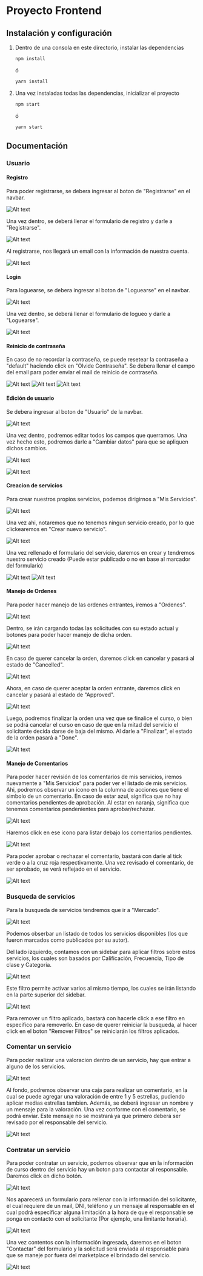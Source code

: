 # Proyecto Frontend

## Instalación y configuración

1. Dentro de una consola en este directorio, instalar las dependencias

    ```bash
    npm install
    ```
    ó
    ```bash
    yarn install
    ```

2. Una vez instaladas todas las dependencias, inicializar el proyecto 

    ```bash
    npm start
    ```
    ó
    ```bash
    yarn start
    ```

## Documentación

### Usuario

#### Registro

Para poder registrarse, se debera ingresar al boton de "Registrarse" en el navbar.

![Alt text](doc/registrarseBoton.png)

Una vez dentro, se deberá llenar el formulario de registro y darle a "Registrarse".

![Alt text](doc/registrarseForm.png)

Al registrarse, nos llegará un email con la información de nuestra cuenta.

![Alt text](doc/registrarseMail.png)

#### Login

Para loguearse, se debera ingresar al boton de "Loguearse" en el navbar.

![Alt text](doc/loguearseBoton.png)

Una vez dentro, se deberá llenar el formulario de logueo y darle a "Loguearse".

![Alt text](doc/loguearseForm.png)

#### Reinicio de contraseña

En caso de no recordar la contraseña, se puede resetear la contraseña a "default" haciendo click en "Olvide Contraseña". Se debera llenar el campo del email para poder enviar el mail de reinicio de contraseña.

![Alt text](doc/olvideContra.png)
![Alt text](doc/mensajeContra.png)
![Alt text](doc/mailContra.png)

#### Edición de usuario

Se debera ingresar al boton de "Usuario" de la navbar.

![Alt text](doc/usuarioBoton.png)

Una vez dentro, podremos editar todos los campos que querramos. Una vez hecho esto, podremos darle a "Cambiar datos" para que se apliquen dichos cambios.

![Alt text](doc/datosForm.png)

![Alt text](doc/datosModificados.png)

#### Creacion de servicios

Para crear nuestros propios servicios, podemos dirigirnos a "Mis Servicios". 

![Alt text](doc/misServiciosBoton.png)

Una vez ahi, notaremos que no tenemos ningun servicio creado, por lo que clickearemos en "Crear nuevo servicio".

![Alt text](doc/crearServicioIni.png)

Una vez rellenado el formulario del servicio, daremos en crear y tendremos nuestro servicio creado (Puede estar publicado o no en base al marcador del formulario)

![Alt text](doc/crearServicioForm.png)
![Alt text](doc/servicioCreadoListado.png)

#### Manejo de Ordenes

Para poder hacer manejo de las ordenes entrantes, iremos a "Ordenes".

![Alt text](doc/ordenesBoton.png)

Dentro, se irán cargando todas las solicitudes con su estado actual y botones para poder hacer manejo de dicha orden.

![Alt text](doc/ordenRequested.png)

En caso de querer cancelar la orden, daremos click en cancelar y pasará al estado de "Cancelled".

![Alt text](doc/ordenCancelled.png)

Ahora, en caso de querer aceptar la orden entrante, daremos click en cancelar y pasará al estado de "Approved".

![Alt text](doc/ordenApproved.png)

Luego, podremos finalizar la orden una vez que se finalice el curso, o bien se podrá cancelar el curso en caso de que en la mitad del servicio el solicitante decida darse de baja del mismo. Al darle a "Finalizar", el estado de la orden pasará a "Done".

![Alt text](doc/ordenDone.png)



#### Manejo de Comentarios

Para poder hacer revisión de los comentarios de mis servicios, iremos nuevamente a "Mis Servicios" para poder ver el listado de mis servicios. Ahi, podremos observar un icono en la columna de acciones que tiene el simbolo de un comentario. En caso de estar azul, significa que no hay comentarios pendientes de aprobación. Al estar en naranja, significa que tenemos comentarios pendenientes para aprobar/rechazar.

![Alt text](doc/listadoServiciosComentario.png)

Haremos click en ese icono para listar debajo los comentarios pendientes.

![Alt text](doc/listadoComentariosPendientes.png)

Para poder aprobar o rechazar el comentario, bastará con darle al tick verde o a la cruz roja respectivamente. Una vez revisado el comentario, de ser aprobado, se verá reflejado en el servicio.

![Alt text](doc/comentarioAprobado.png)

### Busqueda de servicios

Para la busqueda de servicios tendremos que ir a "Mercado". 

![Alt text](doc/mercadoBoton.png)

Podemos obserbar un listado de todos los servicios disponibles (los que fueron marcados como publicados por su autor). 

Del lado izquierdo, contamos con un sidebar para aplicar filtros sobre estos servicios, los cuales son basados por Calificación, Frecuencia, Tipo de clase y Categoria.

![Alt text](doc/sidebarFiltros.png)

Este filtro permite activar varios al mismo tiempo, los cuales se irán listando en la parte superior del sidebar.

![Alt text](doc/sidebarFiltrosAplicados.png)

Para remover un filtro aplicado, bastará con hacerle click a ese filtro en especifico para removerlo. En caso de querer reiniciar la busqueda, al hacer click en el boton "Remover Filtros" se reiniciarán los filtros aplicados.

### Comentar un servicio

Para poder realizar una valoracion dentro de un servicio, hay que entrar a alguno de los servicios. 

![Alt text](doc/paginaServicio.png)

Al fondo, podremos observar una caja para realizar un comentario, en la cual se puede agregar una valoración de entre 1 y 5 estrellas, pudiendo aplicar medias estrellas tambien. Además, se deberá ingresar un nombre y un mensaje para la valoración. Una vez conforme con el comentario, se podrá enviar. Este mensaje no se mostrará ya que primero deberá ser revisado por el responsable del servicio.

![Alt text](doc/comentarioClase.png)

### Contratar un servicio

Para poder contratar un servicio, podemos observar que en la información de curso dentro del servicio hay un boton para contactar al responsable. Daremos click en dicho botón.

![Alt text](doc/servicioInfo.png)

Nos aparecerá un formulario para rellenar con la información del solicitante, el cual requiere de un mail, DNI, teléfono y un mensaje al responsable en el cual podrá especificar alguna limitación a la hora de que el responsable se ponga en contacto con el solicitante (Por ejemplo, una limitante horaria). 

![Alt text](doc/solicitarServicio.png)

Una vez contentos con la información ingresada, daremos en el boton "Contactar" del formulario y la solicitud será enviada al responsable para que se maneje por fuera del marketplace el brindado del servicio.

![Alt text](doc/servicioContratado.png)
